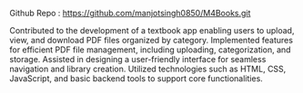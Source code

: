 Github Repo : https://github.com/manjotsingh0850/M4Books.git

Contributed to the development of a textbook app enabling users to upload, view, and download PDF files organized by category.
Implemented features for efficient PDF file management, including uploading, categorization, and storage.
Assisted in designing a user-friendly interface for seamless navigation and library creation.
Utilized technologies such as HTML, CSS, JavaScript, and basic backend tools to support core functionalities.
